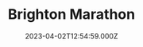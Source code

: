 ---
date: 2023-04-02T12:54:59.000Z
title: Brighton Marathon
latitude: 50.8378448523581
longitude: -0.14549852348864079
sport: running
distance: 42.687599999999996
time: 13913.795
avgSpeed: Unknown
maxSpeed: Unknown
avgHr: 151
maxHr: 173
avgCadence: 84
maxCadence: 91
avgPower: Unknown
maxPower: Unknown
calories: 2962
geojson: /geojson/1737458178759.geojson
category: race
---